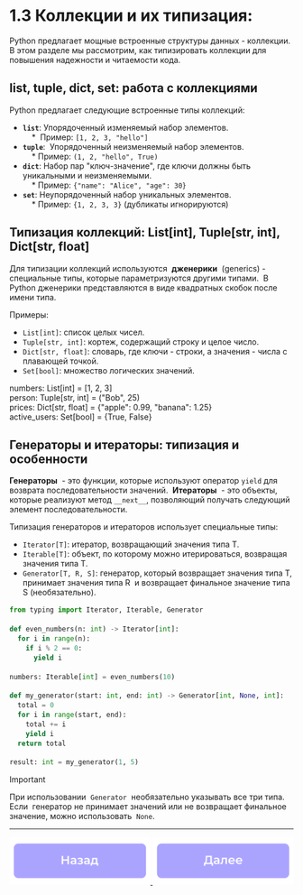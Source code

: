 # 1.3 Коллекции и их типизация:  
Python предлагает мощные встроенные структуры данных - коллекции. В этом разделе мы рассмотрим, как типизировать коллекции для повышения надежности и читаемости кода.  
  
## list, tuple, dict, set: работа с коллекциями  
Python предлагает следующие встроенные типы коллекций:  
* **`list`**: Упорядоченный изменяемый набор элементов.   
    *  Пример: `[1, 2, 3, "hello"]`  
* **`tuple`**:  Упорядоченный неизменяемый набор элементов.   
    * Пример: `(1, 2, "hello", True)`  
* **`dict`**: Набор пар "ключ-значение", где ключи должны быть уникальными и неизменяемыми.   
    * Пример: `{"name": "Alice", "age": 30}`  
* **`set`**: Неупорядоченный набор уникальных элементов.   
    * Пример: `{1, 2, 3, 3}` (дубликаты игнорируются)  
  
## Типизация коллекций: List\[int\], Tuple\[str, int\], Dict\[str, float\]
Для типизации коллекций используются  **дженерики**  (generics) - специальные типы, которые параметризуются другими типами.  В Python дженерики представляются в виде квадратных скобок после имени типа.  
  
Примеры:  
* `List[int]`: список целых чисел.  
* `Tuple[str, int]`: кортеж, содержащий строку и целое число.  
* `Dict[str, float]`: словарь, где ключи - строки, а значения - числа с плавающей точкой.  
* `Set[bool]`: множество логических значений.  
  
numbers: List[int] = [1, 2, 3]  
person: Tuple[str, int] = ("Bob", 25)  
prices: Dict[str, float] = {"apple": 0.99, "banana": 1.25}  
active_users: Set[bool] = {True, False}  

## Генераторы и итераторы: типизация и особенности  
**Генераторы**  - это функции, которые используют оператор `yield` для возврата последовательности значений.  **Итераторы**  - это объекты, которые реализуют метод `__next__`, позволяющий получать следующий элемент последовательности.  
  
Типизация генераторов и итераторов использует специальные типы:  
* `Iterator[T]`: итератор, возвращающий значения типа T.  
* `Iterable[T]`: объект, по которому можно итерироваться, возвращая значения типа T.  
* `Generator[T, R, S]`: генератор, который возвращает значения типа T, принимает значения типа R  и возвращает финальное значение типа S (необязательно).  

```python
from typing import Iterator, Iterable, Generator  
  
def even_numbers(n: int) -> Iterator[int]:  
  for i in range(n):  
    if i % 2 == 0:  
      yield i  
  
numbers: Iterable[int] = even_numbers(10)  
  
def my_generator(start: int, end: int) -> Generator[int, None, int]:  
  total = 0  
  for i in range(start, end):  
    total += i  
    yield i  
  return total  
  
result: int = my_generator(1, 5)  
```

> [!IMPORTANT]
> При использовании  `Generator`  необязательно указывать все три типа. 
> Если  генератор не принимает значений или не возвращает финальное значение, можно использовать  `None`.  


***

<div align="center">
    <a href="./Базовые_типы_данных.md">
        <img src="./assets/back.png" alt="Назад" style="width: 250px;">
    </a>
    <a href="./Функции_и_типизация.md">
        <img src="./assets/next.png" alt="Далее" style="width: 250px;">
    </a>
</div>